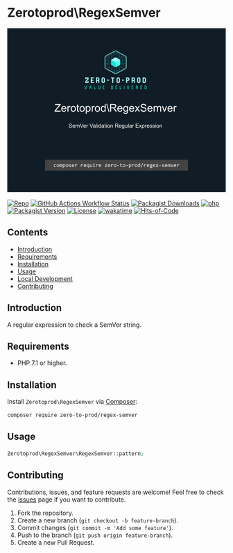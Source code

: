 # Zerotoprod\RegexSemver

![](art/logo.png)

[![Repo](https://img.shields.io/badge/github-gray?logo=github)](https://github.com/zero-to-prod/regex-semver)
[![GitHub Actions Workflow Status](https://img.shields.io/github/actions/workflow/status/zero-to-prod/regex-semver/test.yml?label=tests)](https://github.com/zero-to-prod/regex-semver/actions)
[![Packagist Downloads](https://img.shields.io/packagist/dt/zero-to-prod/regex-semver?color=blue)](https://packagist.org/packages/zero-to-prod/regex-semver/stats)
[![php](https://img.shields.io/packagist/php-v/zero-to-prod/regex-semver.svg?color=purple)](https://packagist.org/packages/zero-to-prod/regex-semver/stats)
[![Packagist Version](https://img.shields.io/packagist/v/zero-to-prod/regex-semver?color=f28d1a)](https://packagist.org/packages/zero-to-prod/regex-semver)
[![License](https://img.shields.io/packagist/l/zero-to-prod/regex-semver?color=pink)](https://github.com/zero-to-prod/regex-semver/blob/main/LICENSE.md)
[![wakatime](https://wakatime.com/badge/github/zero-to-prod/regex-semver.svg)](https://wakatime.com/badge/github/zero-to-prod/regex-semver)
[![Hits-of-Code](https://hitsofcode.com/github/zero-to-prod/regex-semver?branch=main)](https://hitsofcode.com/github/zero-to-prod/regex-semver/view?branch=main)

## Contents

- [Introduction](#introduction)
- [Requirements](#requirements)
- [Installation](#installation)
- [Usage](#usage)
- [Local Development](./LOCAL_DEVELOPMENT.md)
- [Contributing](#contributing)

## Introduction

A regular expression to check a SemVer string.

## Requirements

- PHP 7.1 or higher.

## Installation

Install `Zerotoprod\RegexSemver` via [Composer](https://getcomposer.org/):

```bash
composer require zero-to-prod/regex-semver
```

## Usage

```php
Zerotoprod\RegexSemver\RegexSemver::pattern;
```

## Contributing

Contributions, issues, and feature requests are welcome!
Feel free to check the [issues](https://github.com/zero-to-prod/regex-semver/issues) page if you want to contribute.

1. Fork the repository.
2. Create a new branch (`git checkout -b feature-branch`).
3. Commit changes (`git commit -m 'Add some feature'`).
4. Push to the branch (`git push origin feature-branch`).
5. Create a new Pull Request.

